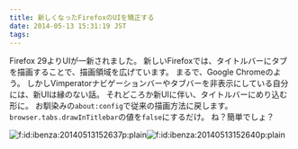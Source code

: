 ```yaml
---
title: 新しくなったFirefoxのUIを矯正する
date: 2014-05-13 15:31:19 JST
tags: 
---
```


Firefox 29よりUIが一新されました。
新しいFirefoxでは、タイトルバーにタブを描画することで、描画領域を広げています。
まるで、Google Chromeのよう。
しかしVimperatorナビゲーションバーやタブバーを非表示にしている自分には、新UIは縁のない話。
それどころか新UIに伴い、タイトルバーにめり込む形に。
お馴染みの`about:config`で従来の描画方法に戻します。
`browser.tabs.drawInTitlebar`の値を`false`にするだけ。
ね？簡単でしょ？

<span itemscope itemtype="http://schema.org/Photograph"><img src="http://cdn-ak.f.st-hatena.com/images/fotolife/i/ibenza/20140513/20140513152637.png" alt="f:id:ibenza:20140513152637p:plain" title="f:id:ibenza:20140513152637p:plain" class="hatena-fotolife" itemprop="image"></span><span itemscope itemtype="http://schema.org/Photograph"><img src="http://cdn-ak.f.st-hatena.com/images/fotolife/i/ibenza/20140513/20140513152640.png" alt="f:id:ibenza:20140513152640p:plain" title="f:id:ibenza:20140513152640p:plain" class="hatena-fotolife" itemprop="image"></span>

